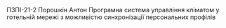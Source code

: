 ПЗПІ-21-2
Порошкін Антон
Програмна система управління кліматом у готельній мережі з можливістю синхронізації персональних профілів
